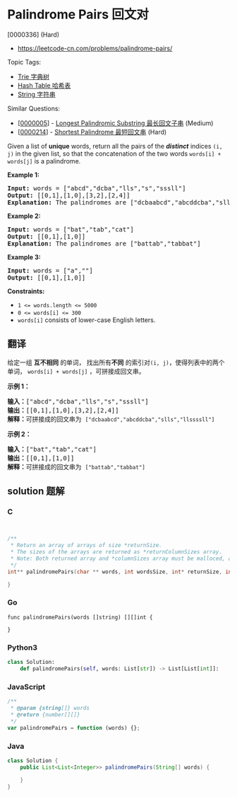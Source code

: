 # Palindrome Pairs 回文对

[0000336] (Hard)

- https://leetcode-cn.com/problems/palindrome-pairs/

Topic Tags:

- [Trie 字典树](https://leetcode-cn.com/tag/trie/)
- [Hash Table 哈希表](https://leetcode-cn.com/tag/hash-table/)
- [String 字符串](https://leetcode-cn.com/tag/string/)

Similar Questions:

- [[0000005](https://leetcode-cn.com/problems/longest-palindromic-substring/)] - [Longest Palindromic Substring 最长回文子串](./0000005.longest-palindromic-substring.md) (Medium)
- [[0000214](https://leetcode-cn.com/problems/shortest-palindrome/)] - [Shortest Palindrome 最短回文串](./0000214.shortest-palindrome.md) (Hard)

Given a list of **unique** words, return all the pairs of the **_distinct_** indices `(i, j)` in the given list, so that the concatenation of the two words `words[i] + words[j]` is a palindrome.

**Example 1:**

<pre><strong>Input:</strong> words = ["abcd","dcba","lls","s","sssll"]
<strong>Output:</strong> [[0,1],[1,0],[3,2],[2,4]]
<strong>Explanation:</strong> The palindromes are ["dcbaabcd","abcddcba","slls","llssssll"]
</pre>

**Example 2:**

<pre><strong>Input:</strong> words = ["bat","tab","cat"]
<strong>Output:</strong> [[0,1],[1,0]]
<strong>Explanation:</strong> The palindromes are ["battab","tabbat"]
</pre>

**Example 3:**

<pre><strong>Input:</strong> words = ["a",""]
<strong>Output:</strong> [[0,1],[1,0]]
</pre>

**Constraints:**

- `1 <= words.length <= 5000`
- `0 <= words[i] <= 300`
- `words[i]` consists of lower-case English letters.

## 翻译

给定一组 **互不相同** 的单词， 找出所有**不同** 的索引对`(i, j)`，使得列表中的两个单词， `words[i] + words[j]` ，可拼接成回文串。

**示例 1：**

<pre><strong>输入：</strong>["abcd","dcba","lls","s","sssll"]
<strong>输出：</strong>[[0,1],[1,0],[3,2],[2,4]] 
<strong>解释：</strong>可拼接成的回文串为 <code>["dcbaabcd","abcddcba","slls","llssssll"]</code>
</pre>

**示例 2：**

<pre><strong>输入：</strong>["bat","tab","cat"]
<strong>输出：</strong>[[0,1],[1,0]] 
<strong>解释：</strong>可拼接成的回文串为 <code>["battab","tabbat"]</code></pre>

## solution 题解

### C

```c


/**
 * Return an array of arrays of size *returnSize.
 * The sizes of the arrays are returned as *returnColumnSizes array.
 * Note: Both returned array and *columnSizes array must be malloced, assume caller calls free().
 */
int** palindromePairs(char ** words, int wordsSize, int* returnSize, int** returnColumnSizes){

}
```

### Go

```golang
func palindromePairs(words []string) [][]int {

}
```

### Python3

```python
class Solution:
    def palindromePairs(self, words: List[str]) -> List[List[int]]:
```

### JavaScript

```javascript
/**
 * @param {string[]} words
 * @return {number[][]}
 */
var palindromePairs = function (words) {};
```

### Java

```java
class Solution {
    public List<List<Integer>> palindromePairs(String[] words) {

    }
}
```
